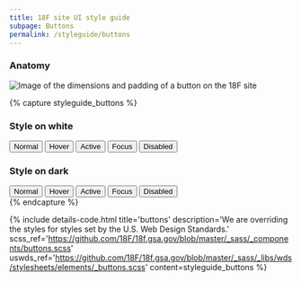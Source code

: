 ```yaml
---
title: 18F site UI style guide
subpage: Buttons
permalink: /styleguide/buttons
---
```



### Anatomy
<section class="usa-grid">
  <img src='{{ site.baseurl }}/assets/img/styleguide/button-anatomy.png'
       class='usa-width-one-third'
       alt='Image of the dimensions and padding of a button on the 18F site' />
</section>

{% capture styleguide_buttons %}
### Style on white
<section class="usa-grid usa-section">
  <button class="usa-button">Normal</button>
  <button class="usa-button-hover">Hover</button>
  <button class="usa-button-active">Active</button>
  <button class="usa-button-focus">Focus</button>
  <button class="usa-button-disabled">Disabled</button>
</section>

### Style on dark
<section class="background-dark usa-grid">
  <button class="usa-button usa-button-secondary">Normal</button>
  <button class="usa-button-hover usa-button-secondary">Hover</button>
  <button class="usa-button-active usa-button-secondary">Active</button>
  <button class="usa-button-focus usa-button-secondary">Focus</button>
  <button class="usa-button-disabled usa-button-secondary">Disabled</button>
</section>
{% endcapture %}


{% include details-code.html
   title='buttons'
   description='We are overriding the styles for styles set by the U.S. Web Design Standards.'
   scss_ref='https://github.com/18F/18f.gsa.gov/blob/master/_sass/_components/buttons.scss'
   uswds_ref='https://github.com/18F/18f.gsa.gov/blob/master/_sass/_libs/wds/stylesheets/elements/_buttons.scss'
   content=styleguide_buttons
%}


